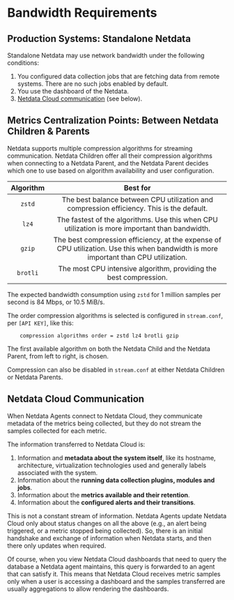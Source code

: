 # Bandwidth Requirements

## Production Systems: Standalone Netdata

Standalone Netdata may use network bandwidth under the following conditions:

1. You configured data collection jobs that are fetching data from remote systems. There are no such jobs enabled by default.
2. You use the dashboard of the Netdata.
3. [Netdata Cloud communication](#netdata-cloud-communication) (see below).

## Metrics Centralization Points: Between Netdata Children & Parents

Netdata supports multiple compression algorithms for streaming communication. Netdata Children offer all their compression algorithms when connecting to a Netdata Parent, and the Netdata Parent decides which one to use based on algorithm availability and user configuration.

| Algorithm |                                                              Best for                                                               |
|:---------:|:-----------------------------------------------------------------------------------------------------------------------------------:|
|  `zstd`   |                      The best balance between CPU utilization and compression efficiency. This is the default.                      |
|   `lz4`   |                   The fastest of the algorithms. Use this when CPU utilization is more important than bandwidth.                    |
|  `gzip`   | The best compression efficiency, at the expense of CPU utilization. Use this when bandwidth is more important than CPU utilization. |
| `brotli`  |                                  The most CPU intensive algorithm, providing the best compression.                                  |

The expected bandwidth consumption using `zstd` for 1 million samples per second is 84 Mbps, or 10.5 MiB/s.

The order compression algorithms is selected is configured in `stream.conf`, per `[API KEY]`, like this:

```text
    compression algorithms order = zstd lz4 brotli gzip
```

The first available algorithm on both the Netdata Child and the Netdata Parent, from left to right, is chosen.

Compression can also be disabled in `stream.conf` at either Netdata Children or Netdata Parents.

## Netdata Cloud Communication

When Netdata Agents connect to Netdata Cloud, they communicate metadata of the metrics being collected, but they do not stream the samples collected for each metric.

The information transferred to Netdata Cloud is:

1. Information and **metadata about the system itself**, like its hostname, architecture, virtualization technologies used and generally labels associated with the system.
2. Information about the **running data collection plugins, modules and jobs**.
3. Information about the **metrics available and their retention**.
4. Information about the **configured alerts and their transitions**.

This is not a constant stream of information. Netdata Agents update Netdata Cloud only about status changes on all the above (e.g., an alert being triggered, or a metric stopped being collected). So, there is an initial handshake and exchange of information when Netdata starts, and then there only updates when required.

Of course, when you view Netdata Cloud dashboards that need to query the database a Netdata agent maintains, this query is forwarded to an agent that can satisfy it. This means that Netdata Cloud receives metric samples only when a user is accessing a dashboard and the samples transferred are usually aggregations to allow rendering the dashboards.  
